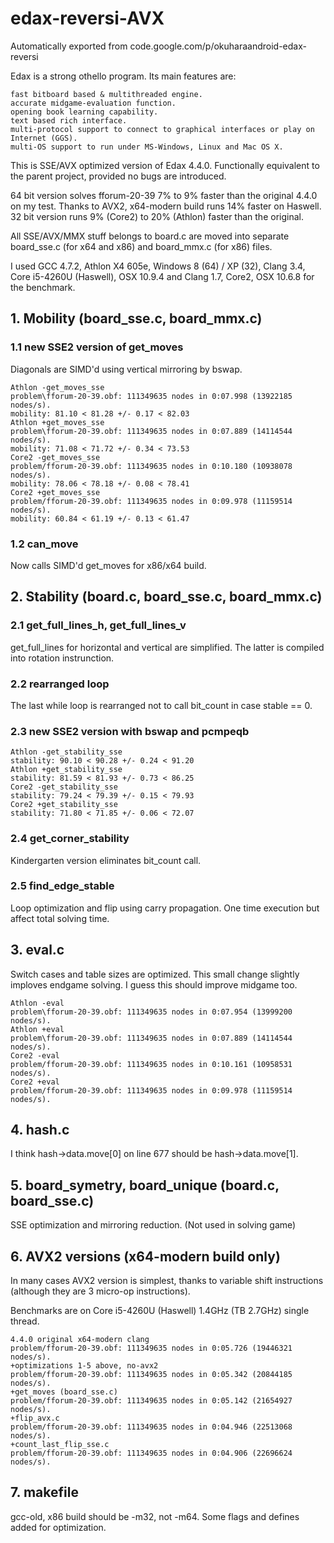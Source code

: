# edax-reversi-AVX
Automatically exported from code.google.com/p/okuharaandroid-edax-reversi

Edax is a strong othello program. Its main features are:

    fast bitboard based & multithreaded engine.
    accurate midgame-evaluation function.
    opening book learning capability.
    text based rich interface.
    multi-protocol support to connect to graphical interfaces or play on Internet (GGS).
    multi-OS support to run under MS-Windows, Linux and Mac OS X.

This is SSE/AVX optimized version of Edax 4.4.0. Functionally equivalent to the parent project, provided no bugs are introduced.

64 bit version solves fforum-20-39 7% to 9% faster than the original 4.4.0 on my test. Thanks to AVX2, x64-modern build runs 14% faster on Haswell. 32 bit version runs 9% (Core2) to 20% (Athlon) faster than the original.

All SSE/AVX/MMX stuff belongs to board.c are moved into separate board_sse.c (for x64 and x86) and board_mmx.c (for x86) files.

I used GCC 4.7.2, Athlon X4 605e, Windows 8 (64) / XP (32), Clang 3.4, Core i5-4260U (Haswell), OSX 10.9.4 and Clang 1.7, Core2, OSX 10.6.8 for the benchmark.

## 1. Mobility (board_sse.c, board_mmx.c)

### 1.1 new SSE2 version of get_moves
Diagonals are SIMD'd using vertical mirroring by bswap.

    Athlon -get_moves_sse
    problem\fforum-20-39.obf: 111349635 nodes in 0:07.998 (13922185 nodes/s).
    mobility: 81.10 < 81.28 +/- 0.17 < 82.03
    Athlon +get_moves_sse
    problem\fforum-20-39.obf: 111349635 nodes in 0:07.889 (14114544 nodes/s).
    mobility: 71.08 < 71.72 +/- 0.34 < 73.53
    Core2 -get_moves_sse
    problem/fforum-20-39.obf: 111349635 nodes in 0:10.180 (10938078 nodes/s).
    mobility: 78.06 < 78.18 +/- 0.08 < 78.41
    Core2 +get_moves_sse
    problem/fforum-20-39.obf: 111349635 nodes in 0:09.978 (11159514 nodes/s).
    mobility: 60.84 < 61.19 +/- 0.13 < 61.47

### 1.2 can_move
Now calls SIMD'd get_moves for x86/x64 build.

## 2. Stability (board.c, board_sse.c, board_mmx.c)

### 2.1 get_full_lines_h, get_full_lines_v
get_full_lines for horizontal and vertical are simplified. The latter is compiled into rotation instrunction.

### 2.2 rearranged loop
The last while loop is rearranged not to call bit_count in case stable == 0.

### 2.3 new SSE2 version with bswap and pcmpeqb
    Athlon -get_stability_sse
    stability: 90.10 < 90.28 +/- 0.24 < 91.20
    Athlon +get_stability_sse
    stability: 81.59 < 81.93 +/- 0.73 < 86.25
    Core2 -get_stability_sse
    stability: 79.24 < 79.39 +/- 0.15 < 79.93
    Core2 +get_stability_sse
    stability: 71.80 < 71.85 +/- 0.06 < 72.07

### 2.4 get_corner_stability
Kindergarten version eliminates bit_count call.

### 2.5 find_edge_stable
Loop optimization and flip using carry propagation. One time execution but affect total solving time.

## 3. eval.c
Switch cases and table sizes are optimized. This small change slightly imploves endgame solving. I guess this should improve midgame too.

    Athlon -eval
    problem\fforum-20-39.obf: 111349635 nodes in 0:07.954 (13999200 nodes/s).
    Athlon +eval
    problem\fforum-20-39.obf: 111349635 nodes in 0:07.889 (14114544 nodes/s).
    Core2 -eval
    problem/fforum-20-39.obf: 111349635 nodes in 0:10.161 (10958531 nodes/s).
    Core2 +eval
    problem/fforum-20-39.obf: 111349635 nodes in 0:09.978 (11159514 nodes/s).

## 4. hash.c
I think hash->data.move[0] on line 677 should be hash->data.move[1].

## 5. board_symetry, board_unique (board.c, board_sse.c)
SSE optimization and mirroring reduction. (Not used in solving game)

## 6. AVX2 versions (x64-modern build only)
In many cases AVX2 version is simplest, thanks to variable shift instructions (although they are 3 micro-op instructions).

Benchmarks are on Core i5-4260U (Haswell) 1.4GHz (TB 2.7GHz) single thread.

    4.4.0 original x64-modern clang
    problem/fforum-20-39.obf: 111349635 nodes in 0:05.726 (19446321 nodes/s).
    +optimizations 1-5 above, no-avx2
    problem/fforum-20-39.obf: 111349635 nodes in 0:05.342 (20844185 nodes/s).
    +get_moves (board_sse.c)
    problem/fforum-20-39.obf: 111349635 nodes in 0:05.142 (21654927 nodes/s).
    +flip_avx.c
    problem/fforum-20-39.obf: 111349635 nodes in 0:04.946 (22513068 nodes/s).
    +count_last_flip_sse.c
    problem/fforum-20-39.obf: 111349635 nodes in 0:04.906 (22696624 nodes/s).

## 7. makefile
gcc-old, x86 build should be -m32, not -m64. Some flags and defines added for optimization.
